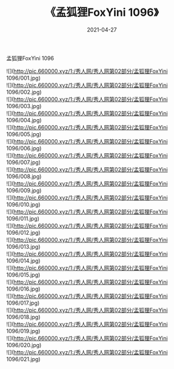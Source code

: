 ﻿---
layout: post
title:  《孟狐狸FoxYini 1096》
date:   2021-04-27
img: http://pic.660000.xyz/1:/秀人网/秀人网第02部分/孟狐狸FoxYini 1096/000.jpg
categories: [美女, 清纯, 唯美]
---

孟狐狸FoxYini 1096

  ![](http://pic.660000.xyz/1:/秀人网/秀人网第02部分/孟狐狸FoxYini 1096/001.jpg) <br> ![](http://pic.660000.xyz/1:/秀人网/秀人网第02部分/孟狐狸FoxYini 1096/002.jpg) <br> ![](http://pic.660000.xyz/1:/秀人网/秀人网第02部分/孟狐狸FoxYini 1096/003.jpg) <br> ![](http://pic.660000.xyz/1:/秀人网/秀人网第02部分/孟狐狸FoxYini 1096/004.jpg) <br> ![](http://pic.660000.xyz/1:/秀人网/秀人网第02部分/孟狐狸FoxYini 1096/005.jpg) <br> ![](http://pic.660000.xyz/1:/秀人网/秀人网第02部分/孟狐狸FoxYini 1096/006.jpg) <br> ![](http://pic.660000.xyz/1:/秀人网/秀人网第02部分/孟狐狸FoxYini 1096/007.jpg) <br> ![](http://pic.660000.xyz/1:/秀人网/秀人网第02部分/孟狐狸FoxYini 1096/008.jpg) <br> ![](http://pic.660000.xyz/1:/秀人网/秀人网第02部分/孟狐狸FoxYini 1096/009.jpg) <br> ![](http://pic.660000.xyz/1:/秀人网/秀人网第02部分/孟狐狸FoxYini 1096/010.jpg) <br> ![](http://pic.660000.xyz/1:/秀人网/秀人网第02部分/孟狐狸FoxYini 1096/011.jpg) <br> ![](http://pic.660000.xyz/1:/秀人网/秀人网第02部分/孟狐狸FoxYini 1096/012.jpg) <br> ![](http://pic.660000.xyz/1:/秀人网/秀人网第02部分/孟狐狸FoxYini 1096/013.jpg) <br> ![](http://pic.660000.xyz/1:/秀人网/秀人网第02部分/孟狐狸FoxYini 1096/014.jpg) <br> ![](http://pic.660000.xyz/1:/秀人网/秀人网第02部分/孟狐狸FoxYini 1096/015.jpg) <br> ![](http://pic.660000.xyz/1:/秀人网/秀人网第02部分/孟狐狸FoxYini 1096/016.jpg) <br> ![](http://pic.660000.xyz/1:/秀人网/秀人网第02部分/孟狐狸FoxYini 1096/017.jpg) <br> ![](http://pic.660000.xyz/1:/秀人网/秀人网第02部分/孟狐狸FoxYini 1096/018.jpg) <br> ![](http://pic.660000.xyz/1:/秀人网/秀人网第02部分/孟狐狸FoxYini 1096/019.jpg) <br> ![](http://pic.660000.xyz/1:/秀人网/秀人网第02部分/孟狐狸FoxYini 1096/020.jpg) <br> ![](http://pic.660000.xyz/1:/秀人网/秀人网第02部分/孟狐狸FoxYini 1096/021.jpg) <br>